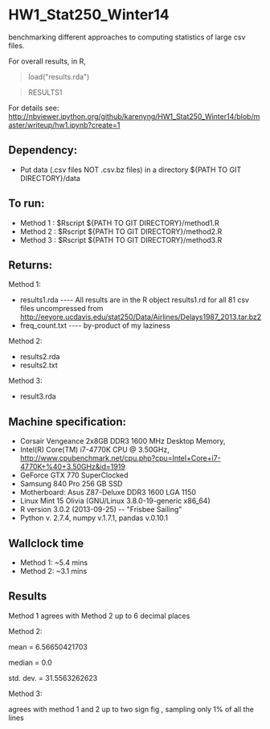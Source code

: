 HW1_Stat250_Winter14
====================

benchmarking different approaches to computing statistics of large csv files.

For overall results, in R,
> load("results.rda") 

> RESULTS1

For details see:
http://nbviewer.ipython.org/github/karenyng/HW1_Stat250_Winter14/blob/master/writeup/hw1.ipynb?create=1


Dependency:
----------
* Put data (.csv files NOT .csv.bz files) in a directory ${PATH TO GIT DIRECTORY}/data 

To run:
-----
* Method 1 : $Rscript ${PATH TO GIT DIRECTORY}/method1.R 
* Method 2 : $Rscript ${PATH TO GIT DIRECTORY}/method2.R 
* Method 3 : $Rscript ${PATH TO GIT DIRECTORY}/method3.R 


Returns:
----
Method 1: 
* results1.rda ---- All results are in the R object results1.rd for all 81
  csv files uncompressed from
  http://eeyore.ucdavis.edu/stat250/Data/Airlines/Delays1987_2013.tar.bz2 
* freq_count.txt ---- by-product of my laziness

Method 2: 
* results2.rda
* results2.txt

Method 3: 
* result3.rda

Machine specification: 
---------------------
  * Corsair Vengeance 2x8GB DDR3 1600 MHz Desktop Memory, 
  * Intel(R) Core(TM) i7-4770K CPU @ 3.50GHz,
http://www.cpubenchmark.net/cpu.php?cpu=Intel+Core+i7-4770K+%40+3.50GHz&id=1919
  * GeForce GTX 770 SuperClocked
  * Samsung 840 Pro 256 GB SSD
  * Motherboard: Asus Z87-Deluxe DDR3 1600 LGA 1150 
  * Linux Mint 15 Olivia (GNU/Linux 3.8.0-19-generic x86_64)
  * R version 3.0.2 (2013-09-25) -- "Frisbee Sailing"
  * Python v. 2.7.4, numpy v.1.7.1, pandas v.0.10.1  

Wallclock time 
-----
* Method 1: ~5.4 mins 
* Method 2: ~3.1 mins

Results
----
Method 1 agrees with Method 2 up to 6 decimal places


Method 2: 

mean = 6.56650421703

median = 0.0

std. dev. = 31.5563262623

Method 3: 

agrees with method 1 and 2 up to two sign fig , sampling only 1% of all the
lines
